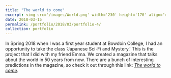 ```yaml
---
title: "The world to come"
excerpt: <img src='/images/World.png' width='230' height='170' align="right" hspace="20"> In Spring 2018 when I was a first year student at Bowdoin College, I had an opportunity to take the class 'Japanese Sci-Fi and Mystery' with Professor Born. The class was so much fun since we got to read many interesting books (one of them was Rampo's short stories.) For the final, I did this project with my friend Emma. We created a magazine that talks about the world in 50 years from now. There are a bunch of interesting predictions in the magazine, so check it out! 
date: 2018-03-15
permalink: /portfolio/2018/03/portfolio-4/
collection: portfolio
---
```

In Spring 2018 when I was a first year student at Bowdoin College, I had an opportunity to take the class 'Japanese Sci-Fi and Mystery.' This is the project that I did with my friend Emma. We created a magazine that talks about the world in 50 years from now. There are a bunch of interesting predictions in the magazine, so check it out through this link: [*The world to come*](ploynawapan.github.io/files/The_World_to_Come.pdf).
